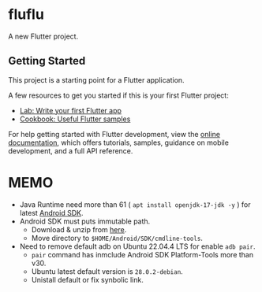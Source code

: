 # fluflu

A new Flutter project.

## Getting Started

This project is a starting point for a Flutter application.

A few resources to get you started if this is your first Flutter project:

- [Lab: Write your first Flutter app](https://docs.flutter.dev/get-started/codelab)
- [Cookbook: Useful Flutter samples](https://docs.flutter.dev/cookbook)

For help getting started with Flutter development, view the
[online documentation](https://docs.flutter.dev/), which offers tutorials,
samples, guidance on mobile development, and a full API reference.

# MEMO
- Java Runtime need more than 61 ( `apt install openjdk-17-jdk -y` ) for latest [Android SDK](https://developer.android.com/studio?hl=ja#downloads).
- Android SDK must puts immutable path.
   - Download & unzip from [here](https://developer.android.com/studio?hl=ja#downloads:~:text=d0192807f7e1cd4a001d13bb1e5904fc287b691211648877258aa44d1fa88275-,Linux,-commandlinetools%2Dlinux%2D9123335_latest).
   - Move directory to `$HOME/Android/SDK/cmdline-tools`.
- Need to remove default adb on Ubuntu 22.04.4 LTS for enable `adb pair`.
   - `pair` command has inmclude Android SDK Platform-Tools more than v30.
   - Ubuntu latest default version is `28.0.2-debian`.
   - Unistall default or fix synbolic link.
